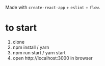 Made with `create-react-app` + `eslint` + `flow`.

# to start
1) clone
2) npm install / yarn
3) npm run start / yarn start
4) open http://localhost:3000 in browser